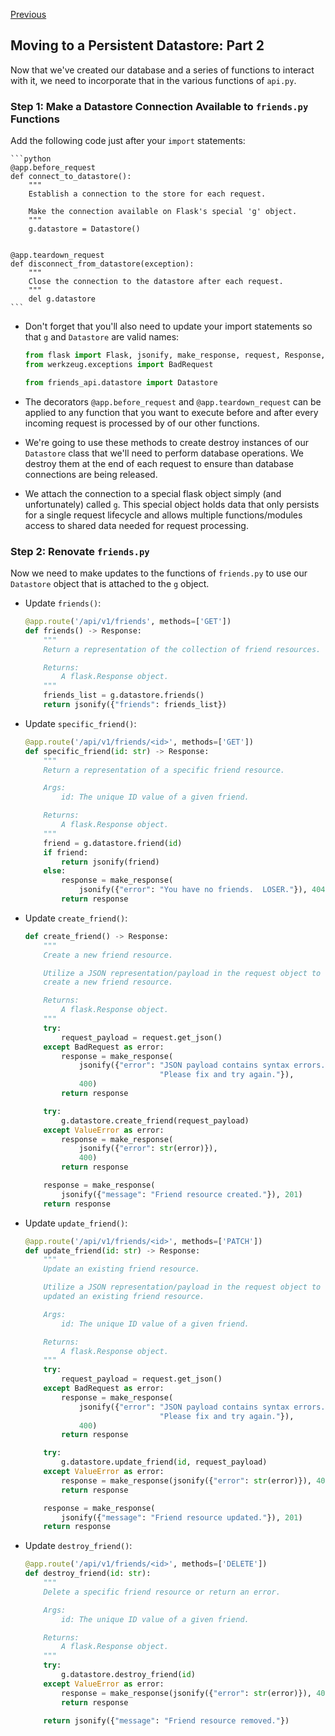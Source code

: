 [Previous](exercise-10.md)
## Moving to a Persistent Datastore: Part 2
Now that we've created our database and a series of functions to interact with 
it, we need to incorporate that in the various functions of `api.py`. 

### Step 1: Make a Datastore Connection Available to `friends.py` Functions
Add the following code just after your `import` statements:
    
    ```python
    @app.before_request
    def connect_to_datastore():
        """
        Establish a connection to the store for each request.
    
        Make the connection available on Flask's special 'g' object.
        """
        g.datastore = Datastore()
    
    
    @app.teardown_request
    def disconnect_from_datastore(exception):
        """
        Close the connection to the datastore after each request.
        """
        del g.datastore
    ```
    
- Don't forget that you'll also need to update your import statements
so that `g` and `Datastore` are valid names:

    ```python
    from flask import Flask, jsonify, make_response, request, Response, g
    from werkzeug.exceptions import BadRequest
    
    from friends_api.datastore import Datastore
    ```

- The decorators `@app.before_request` and `@app.teardown_request` can be 
applied to any function that you want to execute before and after every
incoming request is processed by of our other functions.

- We're going to use these methods to create destroy instances of our 
`Datastore` class that we'll need to perform database operations.  We destroy
 them at the end of each request to ensure than database connections are
 being released.

- We attach the connection to a special flask object simply (and unfortunately)
called `g`.  This special object holds data that only persists for a 
single request lifecycle and allows multiple functions/modules 
access to shared data needed for request processing.

### Step 2: Renovate `friends.py`
Now we need to make updates to the functions of `friends.py` to use
our `Datastore` object that is attached to the `g` object.

- Update `friends()`:

    ```python
    @app.route('/api/v1/friends', methods=['GET'])
    def friends() -> Response:
        """
        Return a representation of the collection of friend resources.
    
        Returns:
            A flask.Response object.
        """
        friends_list = g.datastore.friends()
        return jsonify({"friends": friends_list})
    ```
    
- Update `specific_friend()`:

    ```python
    @app.route('/api/v1/friends/<id>', methods=['GET'])
    def specific_friend(id: str) -> Response:
        """
        Return a representation of a specific friend resource.
    
        Args:
            id: The unique ID value of a given friend.
    
        Returns:
            A flask.Response object.
        """
        friend = g.datastore.friend(id)
        if friend:
            return jsonify(friend)
        else:
            response = make_response(
                jsonify({"error": "You have no friends.  LOSER."}), 404)
            return response
    ```
    
- Update `create_friend()`:

    ```python
    def create_friend() -> Response:
        """
        Create a new friend resource.
    
        Utilize a JSON representation/payload in the request object to
        create a new friend resource.
    
        Returns:
            A flask.Response object.
        """
        try:
            request_payload = request.get_json()
        except BadRequest as error:
            response = make_response(
                jsonify({"error": "JSON payload contains syntax errors. "
                                  "Please fix and try again."}),
                400)
            return response
    
        try:
            g.datastore.create_friend(request_payload)
        except ValueError as error:
            response = make_response(
                jsonify({"error": str(error)}),
                400)
            return response
    
        response = make_response(
            jsonify({"message": "Friend resource created."}), 201)
        return response
    ```
    
- Update `update_friend()`:

    ```python
    @app.route('/api/v1/friends/<id>', methods=['PATCH'])
    def update_friend(id: str) -> Response:
        """
        Update an existing friend resource.
    
        Utilize a JSON representation/payload in the request object to
        updated an existing friend resource.
    
        Args:
            id: The unique ID value of a given friend.
    
        Returns:
            A flask.Response object.
        """
        try:
            request_payload = request.get_json()
        except BadRequest as error:
            response = make_response(
                jsonify({"error": "JSON payload contains syntax errors. "
                                  "Please fix and try again."}),
                400)
            return response
    
        try:
            g.datastore.update_friend(id, request_payload)
        except ValueError as error:
            response = make_response(jsonify({"error": str(error)}), 400)
            return response
    
        response = make_response(
            jsonify({"message": "Friend resource updated."}), 201)
        return response
    ```
    
- Update `destroy_friend()`:

    ```python
    @app.route('/api/v1/friends/<id>', methods=['DELETE'])
    def destroy_friend(id: str):
        """
        Delete a specific friend resource or return an error.
    
        Args:
            id: The unique ID value of a given friend.
    
        Returns:
            A flask.Response object.
        """
        try:
            g.datastore.destroy_friend(id)
        except ValueError as error:
            response = make_response(jsonify({"error": str(error)}), 400)
            return response
    
        return jsonify({"message": "Friend resource removed."})
    ```
